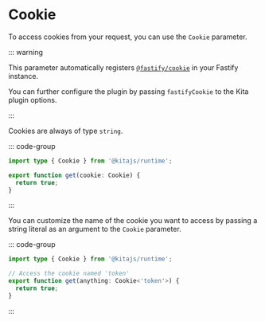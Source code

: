 # Cookie

To access cookies from your request, you can use the `Cookie` parameter.

::: warning

This parameter automatically registers
[`@fastify/cookie`](https://github.com/fastify/fastify-cookie) in your Fastify
instance.

You can further configure the plugin by passing `fastifyCookie` to the Kita
plugin options.

:::

Cookies are always of type `string`.

::: code-group

```ts {3} [routes/index.ts]
import type { Cookie } from '@kitajs/runtime';

export function get(cookie: Cookie) {
  return true;
}
```

:::

You can customize the name of the cookie you want to access by passing a string
literal as an argument to the `Cookie` parameter.

::: code-group

```ts {4} [routes/index.ts]
import type { Cookie } from '@kitajs/runtime';

// Access the cookie named 'token'
export function get(anything: Cookie<'token'>) {
  return true;
}
```

:::
